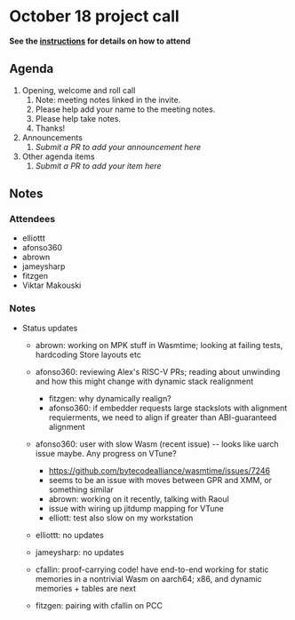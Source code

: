 # October 18 project call

**See the [instructions](../README.md) for details on how to attend**

## Agenda
1. Opening, welcome and roll call
    1. Note: meeting notes linked in the invite.
    1. Please help add your name to the meeting notes.
    1. Please help take notes.
    1. Thanks!
1. Announcements
    1. _Submit a PR to add your announcement here_
1. Other agenda items
    1. _Submit a PR to add your item here_

## Notes

### Attendees

- elliottt
- afonso360
- abrown
- jameysharp
- fitzgen
- Viktar Makouski

### Notes

- Status updates
  - abrown: working on MPK stuff in Wasmtime; looking at failing tests,
    hardcoding Store layouts etc
  - afonso360: reviewing Alex's RISC-V PRs; reading about unwinding and how
    this might change with dynamic stack realignment
    - fitzgen: why dynamically realign?
    - afonso360: if embedder requests large stackslots with alignment
      requierments, we need to align if greater than ABI-guaranteed alignment
  - afonso360: user with slow Wasm (recent issue) -- looks like uarch issue
    maybe. Any progress on VTune?
    - https://github.com/bytecodealliance/wasmtime/issues/7246
    - seems to be an issue with moves between GPR and XMM, or something similar
    - abrown: working on it recently, talking with Raoul
    - issue with wiring up jitdump mapping for VTune
    - elliott: test also slow on my workstation

  - elliottt: no updates
  - jameysharp: no updates
  - cfallin: proof-carrying code! have end-to-end working for static memories
    in a nontrivial Wasm on aarch64; x86, and dynamic memories + tables are
    next
  - fitzgen: pairing with cfallin on PCC
